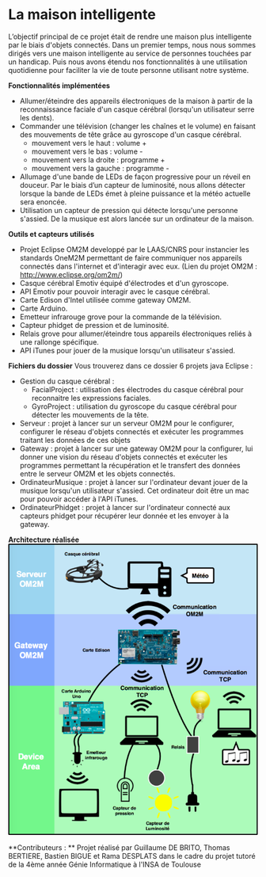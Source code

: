 # La maison intelligente


L’objectif principal de ce projet était de rendre une maison plus intelligente par le biais d'objets connectés. Dans un premier temps, nous nous sommes dirigés vers une maison intelligente au service de personnes touchées par un handicap. Puis nous avons étendu nos fonctionnalités à une utilisation quotidienne pour faciliter la vie de toute personne utilisant notre système.

**Fonctionnalités implémentées**
- Allumer/éteindre des appareils électroniques de la maison à partir de la reconnaissance faciale d'un casque cérébral (lorsqu'un utilisateur serre les dents).
- Commander une télévision (changer les chaînes et le volume) en faisant des mouvements de tête grâce au gyroscope d'un casque cérébral. 
    - mouvement vers le haut : volume +
    - mouvement vers le bas : volume -
    - mouvement vers la droite : programme +
    - mouvement vers la gauche : programme -
- Allumage d'une bande de LEDs de façon progressive pour un réveil en douceur. Par le biais d’un capteur de luminosité, nous allons détecter lorsque la bande de LEDs émet à pleine puissance et la météo actuelle sera enoncée. 
- Utilisation un capteur de pression qui détecte lorsqu'une personne s'assied. De la musique est alors lancée sur un ordinateur de la maison.

**Outils et capteurs utilisés**
- Projet Eclipse OM2M developpé par le LAAS/CNRS pour instancier les standards OneM2M permettant de faire communiquer nos appareils connectés dans l'internet et d'interagir avec eux. (Lien du projet OM2M : http://www.eclipse.org/om2m/)
- Casque cérébral Emotiv équipé d'électrodes et d'un gyroscope.
- API Emotiv pour pouvoir interagir avec le casque cérébral. 
- Carte Edison d'Intel utilisée comme gateway OM2M.
- Carte Arduino.
- Emetteur infrarouge grove pour la commande de la télévision.
- Capteur phidget de pression et de luminosité.
- Relais grove pour allumer/éteindre tous appareils électroniques reliés à une rallonge spécifique.
- API iTunes pour jouer de la musique lorsqu'un utilisateur s'assied.

**Fichiers du dossier**
Vous trouverez dans ce dossier 6 projets java Eclipse : 
- Gestion du casque cérébral : 
    - FacialProject : utilisation des électrodes du casque cérébral pour reconnaitre les expressions faciales.
    - GyroProject : utilisation du gyroscope du casque cérébral pour détecter les mouvements de la tête.
- Serveur : projet à lancer sur un serveur OM2M pour le configurer, configurer le réseau d'objets connectés et exécuter les programmes traitant les données de ces objets
- Gateway : projet à lancer sur une gateway OM2M pour la configurer, lui donner une vision du réseau d'objets connectés et exécuter les programmes permettant la récupération et le transfert des données entre le serveur OM2M et les objets connectés.
- OrdinateurMusique : projet à lancer sur l'ordinateur devant jouer de la musique lorsqu'un utilisateur s'assied. Cet ordinateur doit être un mac pour pouvoir accéder à l'API iTunes.
- OrdinateurPhidget : projet à lancer sur l'ordinateur connecté aux capteurs phidget pour récupérer leur donnée et les envoyer à la gateway.

**Architecture réalisée**
![Image de l'architecture réalisée](./Architecture.png)

**Contributeurs : **
Projet réalisé par Guillaume DE BRITO, Thomas BERTIERE, Bastien BIGUE et Rama DESPLATS dans le cadre du projet tutoré de la 4ème année Génie Informatique à l'INSA de Toulouse
